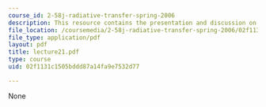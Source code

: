 ```yaml
---
course_id: 2-58j-radiative-transfer-spring-2006
description: This resource contains the presentation and discussion on global warming.
file_location: /coursemedia/2-58j-radiative-transfer-spring-2006/02f1131c1505bddd87a14fa9e7532d77_lecture21.pdf
file_type: application/pdf
layout: pdf
title: lecture21.pdf
type: course
uid: 02f1131c1505bddd87a14fa9e7532d77

---
```

None